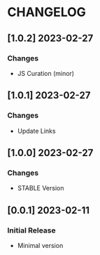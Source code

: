 # CHANGELOG

## [1.0.2] 2023-02-27
### Changes

- JS Curation (minor)

## [1.0.1] 2023-02-27
### Changes

- Update Links

## [1.0.0] 2023-02-27
### Changes

- STABLE Version

## [0.0.1] 2023-02-11
### Initial Release

- Minimal version
